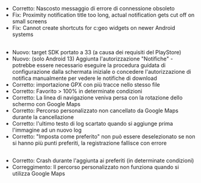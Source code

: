 ##
- Corretto: Nascosto messaggio di errore di connessione obsoleto
- Fix: Proximity notification title too long, actual notification gets cut off on small screens
- Fix: Cannot create shortcuts for c:geo widgets on newer Android systems

##
- Nuovo: target SDK portato a 33 (a causa dei requisiti del PlayStore)
- Nuovo: (solo Android 13) Aggiunta l'autorizzazione "Notifiche" - potrebbe essere necessario eseguire la procedura guidata di configurazione dalla schermata iniziale o concedere l'autorizzazione di notifica manualmente per vedere le notifiche di download
- Corretto: importazione GPX con più tracce nello stesso file
- Corretto: Favorito > 100% in determinate condizioni
- Corretto: La linea di navigazione veniva persa con la rotazione dello schermo con Google Maps
- Corretto: Percorso personalizzato non cancellato da Google Maps durante la cancellazione
- Corretto: l'ultimo testo di log scartato quando si aggiunge prima l'immagine ad un nuovo log
- Corretto: "Imposta come preferito" non può essere deselezionato se non si hanno più punti preferiti, la registrazione fallisce con errore

##
- Corretto: Crash durante l'aggiunta ai preferiti (in determinate condizioni)
- Correggimento: Il percorso personalizzato non funziona quando si utilizza Google Maps
